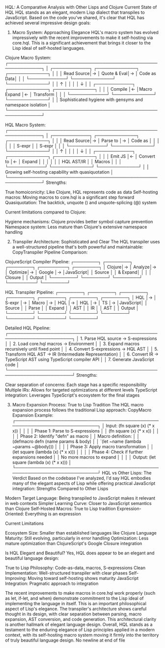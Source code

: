 HQL: A Comparative Analysis with Other Lisps and Clojure Current State of HQL
HQL stands as an elegant, modern Lisp dialect that transpiles to JavaScript.
Based on the code you've shared, it's clear that HQL has achieved several
impressive design goals:

1. Macro System: Approaching Elegance HQL's macro system has evolved
   impressively with the recent improvements to make it self-hosting via
   core.hql. This is a significant achievement that brings it closer to the Lisp
   ideal of self-hosted languages.

Clojure Macro System:
┌─────────────────────────────────────────────────────────────┐ │ ┌────────────┐
┌─────────────┐ ┌─────────────┐ │ │ │ Read Source│→ │ Quote & Eval│→ │ Code as
Data│ │ │ └────────────┘ └─────────────┘ └─────────────┘ │ │ ↑ │ │ │ │ ↓ │ │
┌────────────┐ ┌─────────────┐ ┌─────────────┐ │ │ │ Compile │← │Macro Expand │←
│ Transform │ │ │ └────────────┘ └─────────────┘ └─────────────┘ │ │
Sophisticated hygiene with gensyms and namespace isolation │
└─────────────────────────────────────────────────────────────┘

HQL Macro System:
┌─────────────────────────────────────────────────────────────┐ │ ┌────────────┐
┌─────────────┐ ┌─────────────┐ │ │ │ Read Source│→ │ Parse to │→ │ Code as │ │
│ │ │ │ S-expr │ │ S-expr │ │ │ └────────────┘ └─────────────┘ └─────────────┘ │
│ ↑ │ │ │ │ ↓ │ │ ┌────────────┐ ┌─────────────┐ ┌─────────────┐ │ │ │ Emit JS
│← │ Convert to │← │ Expand │ │ │ │ │ │ HQL AST/IR │ │ Macros │ │ │
└────────────┘ └─────────────┘ └─────────────┘ │ │ Growing self-hosting
capability with quasiquotation │
└─────────────────────────────────────────────────────────────┘ Strengths:

True homoiconicity: Like Clojure, HQL represents code as data Self-hosting
macros: Moving macros to core.hql is a significant step forward Quasiquotation:
The backtick, unquote () and unquote-splicing (@) system

Current limitations compared to Clojure:

Hygiene mechanisms: Clojure provides better symbol capture prevention Namespace
system: Less mature than Clojure's extensive namespace handling

2. Transpiler Architecture: Sophisticated and Clear The HQL transpiler uses a
   well-structured pipeline that's both powerful and maintainable:
   CopyTranspiler Pipeline Comparison:

ClojureScript Compiler Pipeline: ┌────────┐ ┌────────┐ ┌────────┐ ┌─────────┐
┌────────┐ │ Clojure│→ │ Analyze│→ │ Optimize│→ │ Google │→ │JavaScript│ │
Source │ │ & Expand│ │ │ │ Closure │ │ Output │ └────────┘ └────────┘ └────────┘
└─────────┘ └────────┘

HQL Transpiler Pipeline: ┌────────┐ ┌────────┐ ┌────────┐ ┌────────┐ ┌────────┐
┌────────┐ ┌────────┐ │ HQL │→ │ S-expr │→ │ Macro │→ │ HQL │→ │ HQL │→ │ TS │→
│JavaScript│ │ Source │ │ Parse │ │ Expand │ │ AST │ │ IR │ │ AST │ │ Output │
└────────┘ └────────┘ └────────┘ └────────┘ └────────┘ └────────┘ └────────┘

Detailed HQL Pipeline:
┌───────────────────────────────────────────────────────────────────────┐ │ 1.
Parse HQL source → S-expressions │ │ 2. Load core.hql macros → Environment │
│ 3. Expand macros recursively until fixed point │ │ 4. Convert S-expressions →
HQL AST │ │ 5. Transform HQL AST → IR (Intermediate Representation) │ │ 6.
Convert IR → TypeScript AST using TypeScript compiler API │ │ 7. Generate
JavaScript code │
└───────────────────────────────────────────────────────────────────────┘
Strengths:

Clear separation of concerns: Each stage has a specific responsibility Multiple
IRs: Allows for targeted optimizations at different levels TypeScript
integration: Leverages TypeScript's ecosystem for the final stages

3. Macro Expansion Process: True to Lisp Tradition The HQL macro expansion
   process follows the traditional Lisp approach: CopyMacro Expansion Example:
   ┌───────────────────────────────────────────────────────────────────────────┐
   │ Input: (fn square (x) (* x x)) │ │ │ │ Phase 1: Parse to S-expressions │
   │ (fn square (x) (* x x)) │ │ │ │ Phase 2: Identify "defn" as macro │ │
   Macro definition: │ │ (defmacro defn (name params & body) │ │ `(let ~name (lambda
   ~params ~@body))) │ │ │ │ Phase 3: Apply macro transformation │ │ (let square
   (lambda (x) (* x x))) │ │ │ │ Phase 4: Check if further expansions needed │ │ No
   more macros to expand │ │ │ │ Output: (let square (lambda (x) (* x x))) │
   └───────────────────────────────────────────────────────────────────────────┘
   HQL vs Other Lisps: The Verdict Based on the codebase I've analyzed, I'd say
   HQL embodies many of the elegant aspects of Lisp while offering practical
   JavaScript integration: Strengths Compared to Other Lisps

Modern Target Language: Being transpiled to JavaScript makes it relevant in web
contexts Simpler Learning Curve: Closer to JavaScript semantics than Clojure
Self-Hosted Macros: True to Lisp tradition Expression-Oriented: Everything is an
expression

Current Limitations

Ecosystem Size: Smaller than established languages like Clojure Language
Maturity: Still evolving, particularly in error handling Optimization: Less
mature optimization than ClojureScript's Google Closure integration

Is HQL Elegant and Beautiful? Yes, HQL does appear to be an elegant and
beautiful language design:

True to Lisp Philosophy: Code-as-data, macros, S-expressions Clean
Implementation: Well-structured transpiler with clear phases Self-Improving:
Moving toward self-hosting shows maturity JavaScript Integration: Pragmatic
approach to integration

The recent improvements to make macros in core.hql work properly (such as let,
if-let, and when) demonstrate commitment to the Lisp ideal of implementing the
language in itself. This is an important philosophical aspect of Lisp's
elegance. The transpiler's architecture shows careful thought in its design,
with clear separation between parsing, macro expansion, AST conversion, and code
generation. This architectural clarity is another hallmark of elegant language
design. Overall, HQL stands as a testament to the enduring elegance of Lisp
principles applied in a modern context, with its self-hosting macro system
moving it firmly into the territory of truly beautiful language design. No
newline at end of file
